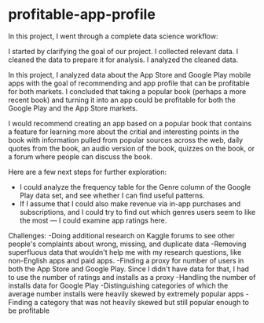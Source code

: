 # profitable-app-profile

In this project, I went through a complete data science workflow:

I started by clarifying the goal of our project.
I collected relevant data.
I cleaned the data to prepare it for analysis.
I analyzed the cleaned data.

In this project, I analyzed data about the App Store and Google Play mobile apps with the goal of recommending and app profile that can be profitable for both markets. I concluded that taking a popular book (perhaps a more recent book) and turning it into an app could be profitable for both the Google Play and the App Store markets.

I would recommend creating an app based on a popular book that contains a feature for learning more about the critial and interesting points in the book with information pulled from popular sources across the web, daily quotes from the book, an audio version of the book, quizzes on the book, or a forum where people can discuss the book.


Here are a few next steps for further exploration:
- I could analyze the frequency table for the Genre column of the Google Play data set, and see whether I can find useful patterns.
- If I assume that I could also make revenue via in-app purchases and subscriptions, and I could try to find out which genres users seem to like the most — I could examine app ratings here.


Challenges:
-Doing additional research on Kaggle forums to see other people's complaints about wrong, missing, and duplicate data
-Removing superfluous data that wouldn't help me with my research questions, like non-English apps and paid apps.
-Finding a proxy for number of users in both the App Store and Google Play. Since I didn't have data for that, I had to use the number of ratings and installs as a proxy
-Handling the number of installs data for Google Play
-Distinguishing categories of which the average number installs were heavily skewed by extremely popular apps
-Finding a category that was not heavily skewed but still popular enough to be profitable

